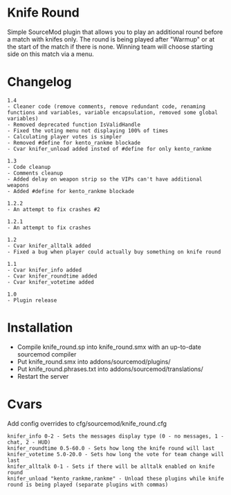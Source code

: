 # Knife Round
Simple SourceMod plugin that allows you to play an additional round before a match with knifes only. The round is being played after "Warmup" or at the start of the match if there is none. Winning team will choose starting side on this match via a menu.


# Changelog
```
1.4
- Cleaner code (remove comments, remove redundant code, renaming functions and variables, variable encapsulation, removed some global variables)
- Removed deprecated function IsValidHandle
- Fixed the voting menu not displaying 100% of times
- Calculating player votes is simpler
- Removed #define for kento_rankme blockade
- Cvar knifer_unload added insted of #define for only kento_rankme

1.3
- Code cleanup
- Comments cleanup
- Added delay on weapon strip so the VIPs can't have additional weapons
- Added #define for kento_rankme blockade

1.2.2
- An attempt to fix crashes #2

1.2.1
- An attempt to fix crashes

1.2
- Cvar knifer_alltalk added
- Fixed a bug when player could actually buy something on knife round

1.1
- Cvar knifer_info added
- Cvar knifer_roundtime added
- Cvar knifer_votetime added

1.0
- Plugin release
```


# Installation
 - Compile knife_round.sp into knife_round.smx with an up-to-date sourcemod compiler
 - Put knife_round.smx into addons/sourcemod/plugins/
 - Put knife_round.phrases.txt into addons/sourcemod/translations/      
 - Restart the server


# Cvars
Add config overrides to cfg/sourcemod/knife_round.cfg
```
knifer_info 0-2 - Sets the messages display type (0 - no messages, 1 - chat, 2 - HUD)
knifer_roundtime 0.5-60.0 - Sets how long the knife round will last
knifer_votetime 5.0-20.0 - Sets how long the vote for team change will last
knifer_alltalk 0-1 - Sets if there will be alltalk enabled on knife round
knifer_unload "kento_rankme,rankme" - Unload these plugins while knife round is being played (separate plugins with commas)
```
